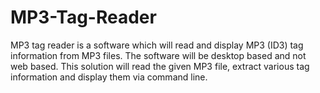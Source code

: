 # MP3-Tag-Reader
MP3 tag reader is a software which will read and display MP3 (ID3) tag information from MP3 files. The software will be desktop based and not web based. This solution will read the given MP3 file, extract various tag information and display them via command line. 

